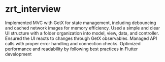 # zrt_interview

Implemented MVC with GetX for state management, including debouncing and cached network images for memory efficiency. Used a simple and clear UI structure with a folder organization into model, view, data, and controller. Ensured the UI reacts to changes through GetX observables. Managed API calls with proper error handling and connection checks. Optimized performance and readability by following best practices in Flutter development
